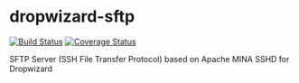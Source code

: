 # dropwizard-sftp
[![Build Status](https://travis-ci.org/dhatim/dropwizard-sftp.png?branch=master)](https://travis-ci.org/dhatim/dropwizard-sftp)
[![Coverage Status](https://coveralls.io/repos/github/dhatim/dropwizard-sftp/badge.svg?branch=master)](https://coveralls.io/github/dhatim/dropwizard-sftp?branch=master)

SFTP Server (SSH File Transfer Protocol) based on Apache MINA SSHD for Dropwizard
